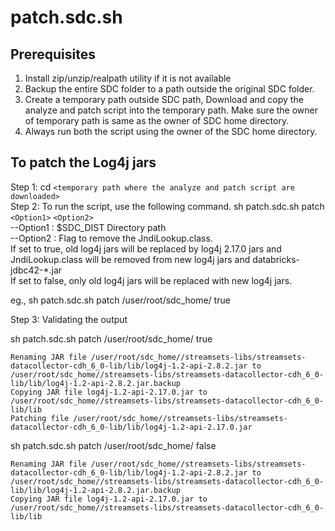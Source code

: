 # patch.sdc.sh
## Prerequisites

1. Install zip/unzip/realpath utility if it is not available
2. Backup the entire SDC folder to a path outside the original SDC folder.
3. Create a temporary path outside SDC path, Download and copy the analyze and patch script into the temporary path. Make sure the owner of temporary path is same as the owner of SDC home directory.
4. Always run both the script using the owner of the SDC home directory.



## To patch the Log4j jars
Step 1: cd ```<temporary path where the analyze and patch script are downloaded>```<br/>
Step 2: To run the script, use the following command.
sh patch.sdc.sh patch ```<Option1>``` ```<Option2>```<br/>
--Option1 : $SDC_DIST  Directory path <br/>
--Option2 : Flag to remove the JndiLookup.class. <br/>
		    If set to true, old log4j jars will be replaced by log4j 2.17.0 jars and JndiLookup.class will be removed from new log4j jars and databricks-jdbc42-*.jar <br/>
		    If set to false, only old log4j jars will be replaced with new log4j jars.<br/>

eg., sh patch.sdc.sh patch /user/root/sdc_home/ true

Step 3: Validating the output

sh patch.sdc.sh patch /user/root/sdc_home/ true

```
Renaming JAR file /user/root/sdc_home//streamsets-libs/streamsets-datacollector-cdh_6_0-lib/lib/log4j-1.2-api-2.8.2.jar to /user/root/sdc_home//streamsets-libs/streamsets-datacollector-cdh_6_0-lib/lib/log4j-1.2-api-2.8.2.jar.backup
Copying JAR file log4j-1.2-api-2.17.0.jar to /user/root/sdc_home//streamsets-libs/streamsets-datacollector-cdh_6_0-lib/lib
Patching file /user/root/sdc_home//streamsets-libs/streamsets-datacollector-cdh_6_0-lib/lib/log4j-1.2-api-2.17.0.jar
```

sh patch.sdc.sh patch /user/root/sdc_home/ false

```
Renaming JAR file /user/root/sdc_home//streamsets-libs/streamsets-datacollector-cdh_6_0-lib/lib/log4j-1.2-api-2.8.2.jar to /user/root/sdc_home//streamsets-libs/streamsets-datacollector-cdh_6_0-lib/lib/log4j-1.2-api-2.8.2.jar.backup
Copying JAR file log4j-1.2-api-2.17.0.jar to /user/root/sdc_home//streamsets-libs/streamsets-datacollector-cdh_6_0-lib/lib
```
